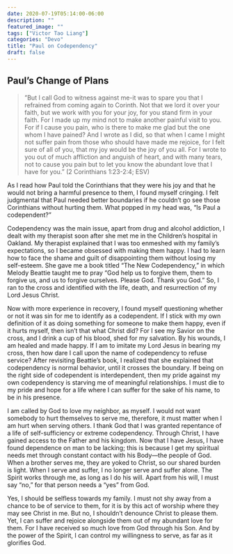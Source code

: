 ```yaml
---
date: 2020-07-19T05:14:00-06:00
description: ""
featured_image: ""
tags: ["Victor Tao Liang"]
categories: "Devo"
title: "Paul on Codependency"
draft: false
---
```

## Paul’s Change of Plans
>”But I call God to witness against me-it was to spare you that I refrained from coming again to Corinth. Not that we lord it over your faith, but we work with you for your joy, for you stand firm in your faith. For I made up my mind not to make another painful visit to you. For if I cause you pain, who is there to make me glad but the one whom I have pained? And I wrote as I did, so that when I came I might not suffer pain from those who should have made me rejoice, for I felt sure of all of you, that my joy would be the joy of you all. For I wrote to you out of much affliction and anguish of heart, and with many tears, not to cause you pain but to let you know the abundant love that I have for you.” (2 Corinthians 1:23-2:4; ESV)

As I read how Paul told the Corinthians that they were his joy and that he would not bring a harmful presence to them, I found myself cringing. I felt judgmental that Paul needed better boundaries if he couldn’t go see those Corinthians without hurting them. What popped in my head was, “Is Paul a codependent?”

Codependency was the main issue, apart from drug and alcohol addiction, I dealt with my therapist soon after she met me in the Children’s hospital in Oakland. My therapist explained that I was too enmeshed with my family’s expectations, so I became obsessed with making them happy. I had to learn how to face the shame and guilt of disappointing them without losing my self-esteem. She gave me a book titled “The New Codependency,” in which Melody Beattie taught me to pray “God help us to forgive them, them to forgive us, and us to forgive ourselves. Please God. Thank you God.” So, I ran to the cross and identified with the life, death, and resurrection of my Lord Jesus Christ.

Now with more experience in recovery, I found myself questioning whether or not it was sin for me to identify as a codependent. If I stick with my own definition of it as doing something for someone to make them happy, even if it hurts myself, then isn’t that what Christ did? For I see my Savior on the cross, and I drink a cup of his blood, shed for my salvation. By his wounds, I am healed and made happy. If I am to imitate my Lord Jesus in bearing my cross, then how dare I call upon the name of codependency to refuse service? After revisiting Beattie’s book, I realized that she explained that codependency is normal behavior, until it crosses the boundary. If being on the right side of codependent is interdependent, then my pride against my own codependency is starving me of meaningful relationships. I must die to my pride and hope for a life where I can suffer for the sake of his name, to be in his presence.

I am called by God to love my neighbor, as myself. I would not want somebody to hurt themselves to serve me, therefore, it must matter when I am hurt when serving others. I thank God that I was granted repentance of a life of self-sufficiency or extreme codependency. Through Christ, I have gained access to the Father and his kingdom. Now that I have Jesus, I have found dependence on man to be lacking; this is because I get my spiritual needs met through constant contact with his Body—the people of God. When a brother serves me, they are yoked to Christ, so our shared burden is light. When I serve and suffer, I no longer serve and suffer alone. The Spirit works through me, as long as I do his will. Apart from his will, I must say “no,” for that person needs a “yes” from God.

Yes, I should be selfless towards my family. I must not shy away from a chance to be of service to them, for it is by this act of worship where they may see Christ in me. But no, I shouldn’t denounce Christ to please them. Yet, I can suffer and rejoice alongside them out of my abundant love for them. For I have received so much love from God through his Son. And by the power of the Spirit, I can control my willingness to serve, as far as it glorifies God.
